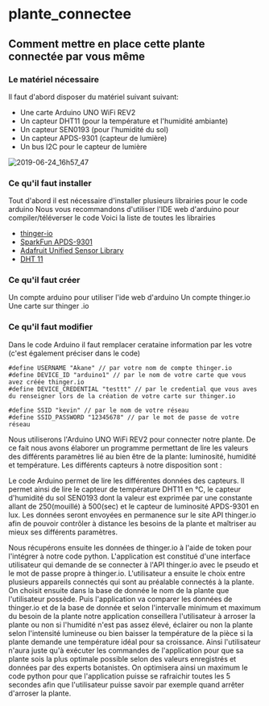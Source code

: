 # plante_connectee


## Comment mettre en place cette plante connectée par vous même

### Le matériel nécessaire

Il faut d'abord disposer du matériel suivant suivant:
 * Une carte Arduino UNO WiFi REV2
 * Un capteur DHT11 (pour la température et l'humidité ambiante)
 * Un capteur SEN0193 (pour l'humidité du sol)
 * Un capteur APDS-9301 (capteur de lumière)
 * Un bus I2C pour le capteur de lumière
 
 ![2019-06-24_16h57_47](https://user-images.githubusercontent.com/43552846/60029368-4f8c3300-96a1-11e9-8510-7e81c5d2c1e5.png)
 
 
 ### Ce qu'il faut installer

Tout d'abord il est nécessaire d'installer plusieurs librairies pour le code arduino
Nous vous recommandons d'utiliser l'IDE web d'arduino pour compiler/téléverser le code
Voici la liste de toutes les librairies
* [thinger-io](https://github.com/thinger-io/Arduino-Library)
* [SparkFun APDS-9301](https://github.com/sparkfun/SparkFun_APDS9301_Library)
* [Adafruit Unified Sensor Library](https://github.com/adafruit/Adafruit_Sensor)
* [DHT 11](https://github.com/adafruit/DHT-sensor-library)
 
 
 ### Ce qu'il faut créer
 
 Un compte arduino pour utiliser l'ide web d'arduino
 Un compte thinger.io
 Une carte sur thinger .io
 
 
 ### Ce qu'il faut modifier
 
 Dans le code Arduino il faut remplacer cerataine information par les votre (c'est également préciser dans le code)
```arduino
#define USERNAME "Akane" // par votre nom de compte thinger.io
#define DEVICE_ID "arduino1" // par le nom de votre carte que vous avez créée thinger.io
#define DEVICE_CREDENTIAL "testtt" // par le credential que vous aves du renseigner lors de la création de votre carte sur thinger.io

#define SSID "kevin" // par le nom de votre réseau
#define SSID_PASSWORD "12345678" // par le mot de passe de votre réseau
```
 
 
 
 
 
Nous utiliserons l'Arduino UNO WiFi REV2 pour connecter notre plante. De ce fait nous avons élaborer un programme permettant de lire les valeurs des différents paramètres lié au bien être de la plante: luminosité, humidité et température.
Les différents capteurs à notre disposition sont :








Le code Arduino permet de lire les différentes données des capteurs. Il permet ainsi de lire le capteur de température DHT11 en °C, le capteur d'humidité du sol SEN0193 dont la valeur est exprimée par une constante allant de 250(mouillé) à 500(sec) et le capteur de luminosité APDS-9301 en lux.
Les données seront envoyées en permanence sur le site API thinger.io afin de pouvoir contrôler à distance les besoins de la plante et maîtriser au mieux ses différents paramètres. 

Nous récupérons ensuite les données de thinger.io à l'aide de token pour l'intégrer à notre code python. L'application est constitué d'une interface utilisateur qui demande de se connecter à l'API thinger.io avec le pseudo et le mot de passe propre à thinger.io. L'utilisateur a ensuite le choix entre plusieurs appareils connectés qui sont au préalable connectés à la plante. On choisit ensuite dans la base de donnée le nom de la plante que l'utilisateur possède. Puis l'application va comparer les données de thinger.io et de la base de donnée et selon l'intervalle minimum et maximum du besoin de la plante notre application conseillera l'utilisateur à arroser la plante ou non si l'humidité n'est pas assez élevé, éclairer ou non la plante selon l'intensité lumineuse ou bien baisser la température de la pièce si la plante demande une température idéal pour sa croissance. Ainsi l'utilisateur n'aura juste qu'à exécuter les commandes de l'application pour que sa plante sois la plus optimale possible selon des valeurs enregistrés et données par des experts botanistes. On optimisera ainsi un maximum le code python pour que l'application puisse se rafraichir toutes les 5 secondes afin que l'utilisateur puisse savoir par exemple quand arrêter d'arroser la plante.
